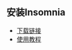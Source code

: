 ## 安装Insomnia
- [下载链接](https://insomnia.rest/)
- [使用教程](https://support.insomnia.rest/article/61-graphql)
## 
